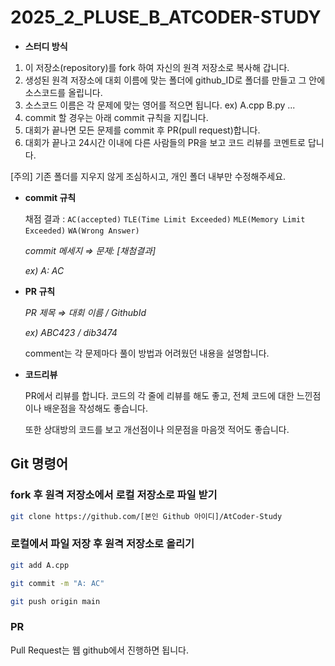 # 2025_2_PLUSE_B_ATCODER-STUDY

- **스터디 방식**

1. 이 저장소(repository)를 fork 하여 자신의 원격 저장소로 복사해 갑니다.
2. 생성된 원격 저장소에 대회 이름에 맞는 폴더에 github_ID로 폴더를 만들고 그 안에 소스코드를 올립니다.
3. 소스코드 이름은 각 문제에 맞는 영어를 적으면 됩니다. ex) A.cpp B.py ...
4. commit 할 경우는 아래 commit 규칙을 지킵니다.
5. 대회가 끝나면 모든 문제를 commit 후 PR(pull request)합니다.
6. 대회가 끝나고 24시간 이내에 다른 사람들의 PR을 보고 코드 리뷰를 코멘트로 답니다.

[주의] 기존 폴더를 지우지 않게 조심하시고, 개인 폴더 내부만 수정해주세요.

- **commit 규칙**

  채점 결과 : `AC(accepted)` `TLE(Time Limit Exceeded)` `MLE(Memory Limit Exceeded)` `WA(Wrong Answer)`

  *commit 메세지 ⇒ 문제: [채첨결과]*
  
  *ex) A: AC*

- **PR 규칙**

  *PR 제목 ⇒ 대회 이름 / GithubId*
  
  *ex) ABC423 / dib3474*
  
  comment는 각 문제마다 풀이 방법과 어려웠던 내용을 설명합니다.

- **코드리뷰**

  PR에서 리뷰를 합니다. 코드의 각 줄에 리뷰를 해도 좋고, 전체 코드에 대한 느낀점이나 배운점을 작성해도 좋습니다.

  또한 상대방의 코드를 보고 개선점이나 의문점을 마음껏 적어도 좋습니다.

## Git 명령어

### fork 후 원격 저장소에서 로컬 저장소로 파일 받기

```bash
git clone https://github.com/[본인 Github 아이디]/AtCoder-Study
```

### 로컬에서 파일 저장 후 원격 저장소로 올리기

```bash
git add A.cpp

git commit -m "A: AC"

git push origin main
```

### PR

Pull Request는 웹 github에서 진행하면 됩니다.
